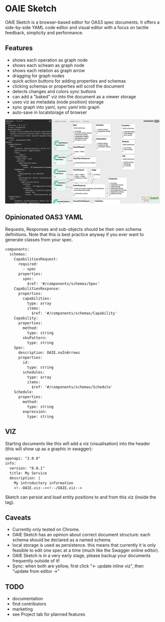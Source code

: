 # OAIE Sketch
OAIE Sketch is a browser-based editor for OAS3 spec documents. It offers a side-by-side YAML code editor and visual editor with a focus on tactile feedback, simplicity and performance.

## Features
- shows each operation as graph node
- shows each scheam as graph node
- shows each relation as graph arrow
- dragging for graph nodes
- quick action buttons for adding properties and schemas
- clicking schemas or properties will scroll the document
- detects changes and colors sync buttons
- can add a "baked" viz into the document as a viewer storage
- uses viz as metadata (node position) storage
- sync graph into yaml, sync yaml into graph
- auto-save in localstorage of browser

![oaie-sketch.png](oaie-sketch.png)

## Opinionated OAS3 YAML
Requests, Responses and sub-objects should be their own schema definitions. Note that this is best practice anyway if you ever want to generate classes from your spec.

    components:
      schemas:
        CapabilitiesRequest:
          required:
            - spec
          properties:
            spec:
              $ref: '#/components/schemas/Spec'
        CapabilitiesResponse:
          properties:
            capabilities:
              type: array
              items:
                $ref: '#/components/schemas/Capability'
        Capability:
          properties:
            method:
              type: string
            skuPattern:
              type: string
        Spec:
          description: OAIE.noInArrows
          properties:
            id:
              type: string
            schedules:
              type: array
              items:
                $ref: '#/components/schemas/Schedule'
        Schedule:
          properties:
            method:
              type: string
            expression:
              type: string

## VIZ
Starting documents like this will add a viz (visualisation) into the header (this will show up as a graphic in swagger):

    openapi: "3.0.0"
    info:
      version: "0.0.1"
      title: My Service
      description: |
        My introductory information
        <!--OAIE.viz--><!--/OAIE.viz-->

Sketch can persist and load entity positions to and from this viz (inside the <!--OAIE.viz--> tag).

## Caveats
- Currently only tested on Chrome.
- OAIE Sketch has an opinion about correct document structure: each schema should be declared as a named schema.
- local storage is used as persistence. this means that currently it is only feasible to edit one spec at a time (much like the Swagger online editor).
- OAIE Sketch is in a very early stage, please backup your documents frequently outside of it!
- Sync: when both are yellow, first click "<- update inline viz", then "update from editor ->"

## TODO
- documentation
- find contributors
- marketing
- see Project tab for planned features
